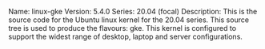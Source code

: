 Name:    linux-gke
Version: 5.4.0
Series:  20.04 (focal)
Description:
    This is the source code for the Ubuntu linux kernel for the 20.04 series. This
    source tree is used to produce the flavours: gke.
    This kernel is configured to support the widest range of desktop, laptop and
    server configurations.
